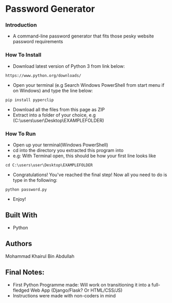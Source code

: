 # Password Generator


### Introduction

* A command-line password generator that fits those pesky website password requirements

### How To Install
* Download latest version of Python 3 from link below:

```
https://www.python.org/downloads/
```
* Open your terminal (e.g Search Windows PowerShell from start menu if on Windows) and type the line below:

```
pip install pyperclip
```
* Download all the files from this page as ZIP
* Extract into a folder of your choice, e.g (C:\users\user\Desktop\EXAMPLEFOLDER)

### How To Run
* Open up your terminal(Windows PowerShell)
* cd into the directory you extracted this program into
* e.g: With Terminal open, this should be how your first line looks like

```
cd C:\users\user\Desktop\EXAMPLEFOLDER
```
* Congratulations! You've reached the final step! Now all you need to do is type in the following:
```
python password.py
```
* Enjoy!


## Built With

* Python


## Authors

Mohammad Khairul Bin Abdullah

## Final Notes:
* First Python Programme made: Will work on transitioning it into a full-fledged Web App (Django/Flask? Or HTML/CSS/JS)
* Instructions were made with non-coders in mind
